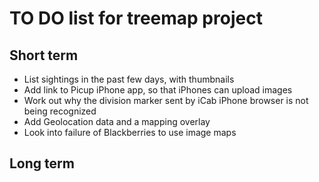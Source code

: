 # TO DO list for treemap project

## Short term

  * List sightings in the past few days, with thumbnails
  * Add link to Picup iPhone app, so that iPhones can upload images
  * Work out why the division marker sent by iCab iPhone browser is not
    being recognized
  * Add Geolocation data and a mapping overlay
  * Look into failure of Blackberries to use image maps

## Long term
